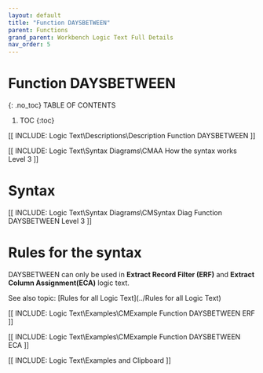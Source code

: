 ```yaml
---
layout: default
title: "Function DAYSBETWEEN"
parent: Functions
grand_parent: Workbench Logic Text Full Details
nav_order: 5
---
```

# Function DAYSBETWEEN
{: .no_toc}
TABLE OF CONTENTS 
1. TOC
{:toc}  

[[ INCLUDE: Logic Text\Descriptions\Description Function DAYSBETWEEN ]]

[[ INCLUDE: Logic Text\Syntax Diagrams\CMAA How the syntax works Level 3 ]]

# Syntax 

[[ INCLUDE: Logic Text\Syntax Diagrams\CMSyntax Diag Function DAYSBETWEEN Level 3 ]]

# Rules for the syntax 

DAYSBETWEEN can only be used in **Extract Record Filter (ERF)** and **Extract Column Assignment(ECA)** logic text.

See also topic: [Rules for all Logic Text](../Rules for all Logic Text) 

[[ INCLUDE: Logic Text\Examples\CMExample Function DAYSBETWEEN ERF ]]

[[ INCLUDE: Logic Text\Examples\CMExample Function DAYSBETWEEN ECA ]]

[[ INCLUDE: Logic Text\Examples and Clipboard ]]


